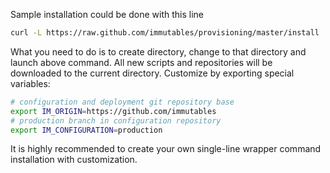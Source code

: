 Sample installation could be done with this line

```sh
curl -L https://raw.github.com/immutables/provisioning/master/install | bash
```

What you need to do is to create directory, change to that directory and launch above command.
All new scripts and repositories will be downloaded to the current directory.
Customize by exporting special variables:

```sh
# configuration and deployment git repository base
export IM_ORIGIN=https://github.com/immutables
# production branch in configuration repository
export IM_CONFIGURATION=production
```

It is highly recommended to create your own single-line wrapper command installation with customization.
